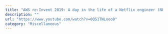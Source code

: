 ```yaml
---
title: "AWS re:Invent 2019: A day in the life of a Netflix engineer (NFX202)"
description: ""
url: "https://www.youtube.com/watch?v=0QS1TWLooo0"
category: "Miscellaneous"
---
```

